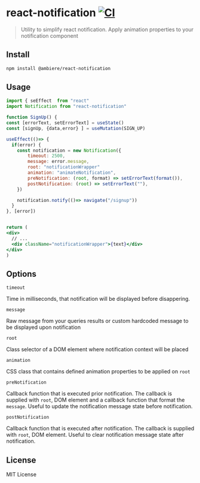 # react-notification [![CI](https://github.com/ambiere/react-notification/actions/workflows/main.yml/badge.svg)](https://github.com/ambiere/react-notification/actions/workflows/main.yml)

>Utility to simplify react notification. Apply animation properties to your notification component

## Install

```bash
npm install @ambiere/react-notification
```

## Usage

```jsx
import { seEffect  from "react"
import Notification from "react-notification"

function SignUp() {
const [errorText, setErrorText] = useState()
const [signUp, {data,error} ] = useMutation(SIGN_UP)

useEffect(()=> {
  if(error) {
    const notification = new Notification({
        timeout: 2500,
        message: error.message,
        root: "notificationWrapper"
        animation: "animateNotification",
        preNotification: (root, format) => setErrorText(format()),
        postNotification: (root) => setErrorText(""),
    })

    notification.notify(()=> navigate("/signup"))
  }
}, [error])


return (
<div>
  // ...
  <div className="notificationWrapper">{text}</div>
</div>
)
```


## Options

`timeout`

Time in milliseconds, that notification will be displayed before disappering.

`message`

Raw message from your queries results or custom hardcoded message to be displayed upon notification

`root`

Class selector of a DOM element where notification context will be placed

`animation`

CSS class that contains defined animation properties to be applied on `root`

`preNotification`

Callback function that is executed prior notification. The callback is supplied with `root`, DOM element and
a callback function that format the `message`. Useful to update the notification message state before notification.

`postNotification`

Callback function that is executed after notification. The callback is supplied with `root`, DOM element. Useful to clear
notification message state after notification.


## License

MIT License

